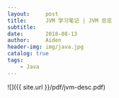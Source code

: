 ```yaml
---
layout:     post
title:      JVM 学习笔记 | JVM 总览
subtitle:   
date:       2018-08-13
author:     Aiden
header-img: img/java.jpg
catalog: true 			
tags:								
    - Java
---
```


![]({{ site.url }}/pdf/jvm-desc.pdf)